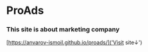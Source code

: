 # ProAds

### This site is about marketing company

[https://anvarov-ismoil.github.io/proads/]('Visit site↓')

